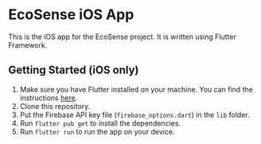 # EcoSense iOS App

This is the iOS app for the EcoSense project. It is written using Flutter Framework.

## Getting Started (iOS only)

1. Make sure you have Flutter installed on your machine. You can find the instructions [here](https://flutter.dev/docs/get-started/install).
2. Clone this repository.
3. Put the Firebase API key file (`firebase_options.dart`) in the `lib` folder.
4. Run `flutter pub get` to install the dependencies.
5. Run `flutter run` to run the app on your device.
